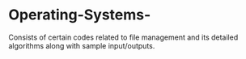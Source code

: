 # Operating-Systems-
Consists of certain codes related to file management and its detailed algorithms along with sample input/outputs.
